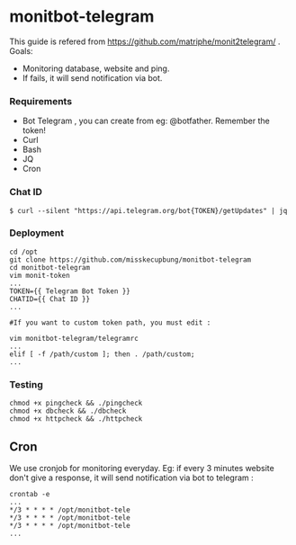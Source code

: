 # monitbot-telegram

This guide is refered from https://github.com/matriphe/monit2telegram/ . Goals:
* Monitoring database, website and ping.
* If fails, it will send notification via bot.

### Requirements
* Bot Telegram , you can create from eg: @botfather. Remember the token!
* Curl
* Bash
* JQ
* Cron

### Chat ID

```
$ curl --silent "https://api.telegram.org/bot{TOKEN}/getUpdates" | jq
```

### Deployment

```
cd /opt
git clone https://github.com/misskecupbung/monitbot-telegram
cd monitbot-telegram
vim monit-token
...
TOKEN={{ Telegram Bot Token }}
CHATID={{ Chat ID }}
...

#If you want to custom token path, you must edit :

vim monitbot-telegram/telegramrc
...
elif [ -f /path/custom ]; then . /path/custom;
...

```
### Testing
```
chmod +x pingcheck && ./pingcheck
chmod +x dbcheck && ./dbcheck
chmod +x httpcheck && ./httpcheck

```

## Cron
We use cronjob for monitoring everyday. Eg: if every 3 minutes website don't give a response, it will send notification via bot to telegram :

```
crontab -e
...
*/3 * * * * /opt/monitbot-tele
*/3 * * * * /opt/monitbot-tele
*/3 * * * * /opt/monitbot-tele
...
```
